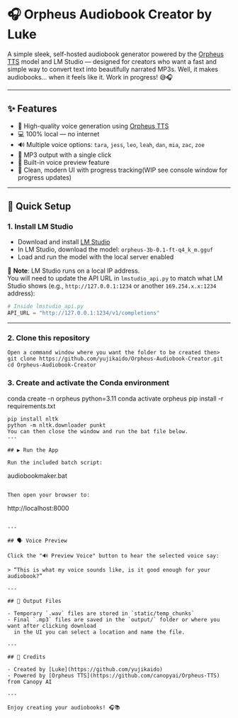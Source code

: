 
# 🎧 Orpheus Audiobook Creator by Luke

A simple sleek, self-hosted audiobook generator powered by the [Orpheus TTS](https://github.com/canopyai/Orpheus-TTS) model and LM Studio — designed for creators who want a fast and simple way to convert text into beautifully narrated MP3s. 
Well, it makes audiobooks... when it feels like it. Work in progress! 😅🎧

---

## ✨ Features

- 🎤 High-quality voice generation using [Orpheus TTS](https://github.com/canopyai/Orpheus-TTS)
- 💻 100% local — no internet 
- 🔊 Multiple voice options: `tara`, `jess`, `leo`, `leah`, `dan`, `mia`, `zac`, `zoe`
- 🎵 MP3 output with a single click
- 🧠 Built-in voice preview feature
- 🧰 Clean, modern UI with progress tracking(WIP see console window for progress updates)

---

## 🚀 Quick Setup

### 1. Install LM Studio

- Download and install [LM Studio](https://lmstudio.ai/)
- In LM Studio, download the model: `orpheus-3b-0.1-ft-q4_k_m.gguf`
- Load and run the model with the local server enabled

📌 **Note**: LM Studio runs on a local IP address.  
You will need to update the API URL in `lmstudio_api.py` to match what LM Studio shows (e.g., `http://127.0.0.1:1234` or another `169.254.x.x:1234` address):

```python
# Inside lmstudio_api.py
API_URL = "http://127.0.0.1:1234/v1/completions"
```

---

### 2. Clone this repository

```
Open a command window where you want the folder to be created then>
git clone https://github.com/yujikaido/Orpheus-Audiobook-Creator.git
cd Orpheus-Audiobook-Creator
```

### 3. Create and activate the Conda environment

conda create -n orpheus python=3.11
conda activate orpheus
pip install -r requirements.txt
```
pip install nltk
python -m nltk.downloader punkt
You can then close the window and run the bat file below.
---

## ▶️ Run the App

Run the included batch script:

```
audiobookmaker.bat
```

Then open your browser to:

```
http://localhost:8000
```

---

## 🗣️ Voice Preview

Click the "🔊 Preview Voice" button to hear the selected voice say:

> “This is what my voice sounds like, is it good enough for your audiobook?”

---

## 📁 Output Files

- Temporary `.wav` files are stored in `static/temp_chunks`
- Final `.mp3` files are saved in the `output/` folder or where you want after clicking download
  in the UI you can select a location and name the file.

---

## 🙌 Credits

- Created by [Luke](https://github.com/yujikaido)
- Powered by [Orpheus TTS](https://github.com/canopyai/Orpheus-TTS) from Canopy AI

---

Enjoy creating your audiobooks! 🎧📚
